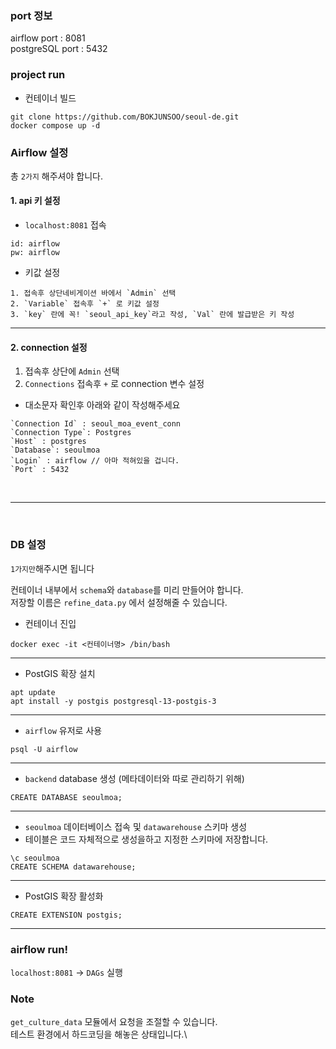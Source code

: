 ### port 정보

airflow port : 8081\
postgreSQL port : 5432


### project run
- 컨테이너 빌드
```
git clone https://github.com/BOKJUNSOO/seoul-de.git
docker compose up -d
```

### Airflow 설정
총 `2가지` 해주셔야 합니다.
#### 1. api 키 설정
- `localhost:8081` 접속
  
```
id: airflow
pw: airflow
```

- 키값 설정

```
1. 접속후 상단네비게이션 바에서 `Admin` 선택
2. `Variable` 접속후 `+` 로 키값 설정
3. `key` 란에 꼭! `seoul_api_key`라고 작성, `Val` 란에 발급받은 키 작성
```
---
#### 2. connection 설정


1. 접속후 상단에 `Admin` 선택
2. `Connections` 접속후 `+` 로 connection 변수 설정

- 대소문자 확인후 아래와 같이 작성해주세요
```
`Connection Id` : seoul_moa_event_conn
`Connection Type`: Postgres
`Host` : postgres
`Database`: seoulmoa
`Login` : airflow // 아마 적혀있을 겁니다.
`Port` : 5432
```
<br>

---
<br>

### DB 설정
`1가지만`해주시면 됩니다

컨테이너 내부에서 `schema`와 `database`를 미리 만들어야 합니다.\
저장할 이름은 `refine_data.py` 에서 설정해줄 수 있습니다.
- 컨테이너 진입
```
docker exec -it <컨테이너명> /bin/bash
```
---
- PostGIS 확장 설치
```
apt update
apt install -y postgis postgresql-13-postgis-3
```
---
- `airflow` 유저로 사용
```
psql -U airflow
```
---
- `backend` database 생성 (메타데이터와 따로 관리하기 위해)
```
CREATE DATABASE seoulmoa;
```
---
- `seoulmoa` 데이터베이스 접속 및 `datawarehouse` 스키마 생성
- 테이블은 코드 자체적으로 생성을하고 지정한 스키마에 저장합니다.
```
\c seoulmoa
CREATE SCHEMA datawarehouse;
```
---
- PostGIS 확장 활성화
```
CREATE EXTENSION postgis;

```
---

### airflow run!

`localhost:8081` -> `DAGs` 실행

### Note
`get_culture_data` 모듈에서 요청을 조절할 수 있습니다.\
테스트 환경에서 하드코딩을 해놓은 상태입니다.\
